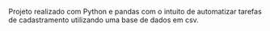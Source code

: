 Projeto realizado com Python e pandas com o intuito de automatizar tarefas de cadastramento utilizando uma base de dados em csv.
